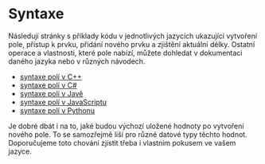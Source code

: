 # Syntaxe

Následují stránky s příklady kódu v jednotlivých jazycích ukazující vytvoření pole, přístup k prvku, přidání nového prvku a zjištění aktuální délky. Ostatní operace a vlastnosti, které pole nabízí, můžete dohledat v dokumentaci daného jazyka nebo v různých návodech.

- [syntaxe polí v C++](c-plus-plus)
- [syntaxe polí v C#](csharp)
- [syntaxe polí v Javě](java)
- [syntaxe polí v JavaScriptu](javascript)
- [syntaxe polí v Pythonu](python)

Je dobré dbát i na to, jaké budou výchozí uložené hodnoty po vytvoření nového pole. To se samozřejmě liší pro různé datové typy těchto hodnot. Doporučujeme toto chování zjistit třeba i vlastním pokusem ve vašem jazyce.